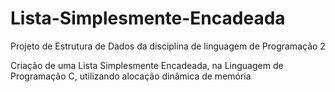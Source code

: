 # Lista-Simplesmente-Encadeada

Projeto de Estrutura de Dados da disciplina de linguagem de Programação 2  

Criação de uma Lista Simplesmente Encadeada, na Linguagem de Programação C, utilizando alocação dinâmica de memória
